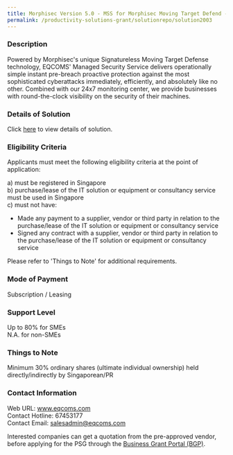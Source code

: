 ```yaml
---
title: Morphisec Version 5.0 - MSS for Morphisec Moving Target Defend - Managed Security Services SME mini
permalink: /productivity-solutions-grant/solutionrepo/solution2003
---
```


### Description

Powered by Morphisec's unique Signatureless Moving Target Defense technology, EQCOMS' Managed Security Service delivers operationally simple instant pre-breach proactive protection against the most sophisticated cyberattacks immediately, efficiently, and absolutely like no other. Combined with our 24x7 monitoring center, we provide businesses with round-the-clock visibility on the security of their machines.

### Details of Solution

Click <a href='https://www.gobusiness.gov.sg/images/psg/EQCOMS_Technology_20200726_Desensitised_Annex_3_Part_2.pdf' target='_blank' rel='noopener'>here</a> to view details of solution.

### Eligibility Criteria

Applicants must meet the following eligibility criteria at the point of application:

a) must be registered in Singapore <br>
b) purchase/lease of the IT solution or equipment or consultancy service must be used in Singapore <br>
c) must not have:
- Made any payment to a supplier, vendor or third party in relation to the purchase/lease of the IT solution or equipment or consultancy service
- Signed any contract with a supplier, vendor or third party in relation to the purchase/lease of the IT solution or equipment or consultancy service

Please refer to 'Things to Note' for additional requirements.

### Mode of Payment
Subscription / Leasing

### Support Level
Up to 80% for SMEs <br>
N.A. for non-SMEs

### Things to Note
Minimum 30% ordinary shares (ultimate individual ownership) held directly/indirectly by Singaporean/PR

### Contact Information
Web URL: www.eqcoms.com <br>Contact Hotline: 67453177 <br>Contact Email: salesadmin@eqcoms.com <br>

Interested companies can get a quotation from the pre-approved vendor, before applying for the PSG through the <a target='_blank' rel='noopener' href='https://www.businessgrants.gov.sg/'>Business Grant Portal (BGP)</a>.

